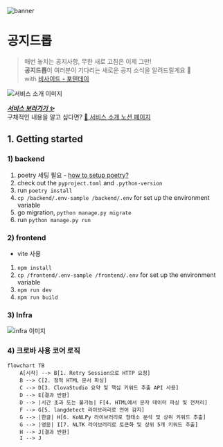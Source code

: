 ![banner](https://raw.githubusercontent.com/potenday-project/tenplestay/main/frontend/public/dummy/notion-banner.jpg)

# 공지드롭

> 매번 놓치는 공지사항, 무한 새로 고침은 이제 그만! <br />
> **공지드롭**이 여러분이 기다리는 새로운 공지 소식을 알려드릴게요 💌 <br />
> with [비사이드 - 포텐데이](https://bside.best/potenday)

![서비스 소개 이미지](https://file.notion.so/f/f/5ea6a3fb-af5a-4ce1-8280-aff25caaa591/640043af-cd2c-43da-bb66-fb542005231f/Untitled.png?id=2a4e192f-d233-43ff-a0d6-6dc7fd9d6a2e&table=block&spaceId=5ea6a3fb-af5a-4ce1-8280-aff25caaa591&expirationTimestamp=1702900800000&signature=1akmoU_-mFf-VOxttdi_V8pIU6loKUsSoMsbosgPSYY&downloadName=Untitled.png)

***[서비스 보러가기 ✨](https://tenplestay.kro.kr)*** <br />
구체적인 내용을 알고 싶다면? [🔖 서비스 소개 노션 페이지](https://nuung.notion.site/5951b8af10ac4b86bf33150b36045549?pvs=4) <br />

## 1. Getting started

### 1) backend

1. poetry 세팅 필요 - [how to setup poetry?](https://velog.io/@qlgks1/python-poetry-%EC%84%A4%EC%B9%98%EB%B6%80%ED%84%B0-project-initializing-%ED%99%9C%EC%9A%A9%ED%95%98%EA%B8%B0)
2. check out the `pyproject.toml` and `.python-version`
3. run `poetry install`
4. `cp /backend/.env-sample /backend/.env` for set up the environment variable
5. go migration, `python manage.py migrate`
6. run `python manage.py run`

### 2) frontend

- vite 사용

1. `npm install`
2. `cp /frontend/.env-sample /frontend/.env` for set up the environment variable
3. `npm run dev`
4. `npm run build`


### 3) Infra

![infra 이미지](https://www.notion.so/image/https%3A%2F%2Fprod-files-secure.s3.us-west-2.amazonaws.com%2F5ea6a3fb-af5a-4ce1-8280-aff25caaa591%2F9272b3e7-50a4-4556-8c4b-0d70e230ebb3%2FUntitled.jpeg?table=block&id=1d15dbd7-ce74-4679-a9de-f46ac9a017ef&spaceId=5ea6a3fb-af5a-4ce1-8280-aff25caaa591&width=2000&userId=a121bbdb-a595-4db3-ad1e-8aa9bb1151bc&cache=v2)


### 4) 크로바 사용 코어 로직

```mermaid
flowchart TB
    A[시작] --> B[1. Retry Session으로 HTTP 요청]
    B --> C[2. 정적 HTML 문서 파싱]
    C --> D[3. ClovaStudio 요약 및 핵심 키워드 추출 API 사용]
    D --> E[결과 반환]
    D --> |시간 초과 또는 불가능| F[4. HTML에서 문자 데이터 파싱 및 전처리]
    F --> G[5. langdetect 라이브러리로 언어 감지]
    G --> |한글| H[6. KoNLPy 라이브러리로 형태소 분석 및 상위 키워드 추출]
    G --> |영문| I[7. NLTK 라이브러리로 토큰화 및 상위 5개 키워드 추출]
    H --> J[결과 반환]
    I --> J
```